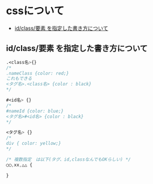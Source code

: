 # cssについて

- [id/class/要素 を指定した書き方について](#tag)

## <a name=tag>id/class/要素 を指定した書き方について</a>

```css
.<class名>{}
/*
.nameClass {color: red;}
これもできる
<タグ名>.<class名> {color : black}
*/

#<id名> {}
/* 
#nameId {color: blue;}
<タグ名>#<id名> {color : black}
*/

<タグ名> {}
/*
div { color: yellow;}
*/

/* 複数指定　は以下(タグ、id,classなんでもOKらしい) */
◯◯,xx,△△ {

}
```
